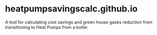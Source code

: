 # heatpumpsavingscalc.github.io
A tool for calculating cost savings and green house gases reduction from transitioning to Heat Pumps from a boiler.
